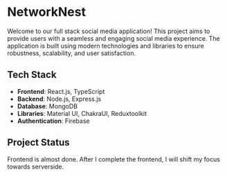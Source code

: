 # NetworkNest

Welcome to our full stack social media application! This project aims to provide users with a seamless and engaging social media experience. The application is built using modern technologies and libraries to ensure robustness, scalability, and user satisfaction.

## Tech Stack

- **Frontend**: React.js, TypeScript
- **Backend**: Node.js, Express.js
- **Database**: MongoDB
- **Libraries**: Material UI, ChakraUI, Reduxtoolkit
- **Authentication**: Firebase

## Project Status

Frontend is almost done. After I complete the frontend, I will shift my focus towards serverside.

